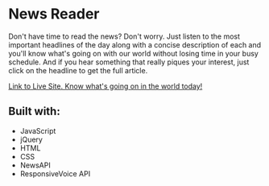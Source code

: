 # News Reader

Don't have time to read the news? Don't worry. Just listen to the most important headlines of the day along with a concise 
description of each and you'll know what's going on with our world without losing time in your busy schedule. And if you hear 
something that really piques your interest, just click on the headline to get the full article.

<a href = "https://gpacifico.github.io/NYT_Reader/">Link to Live Site. Know what's going on in the world today!</a>

## Built with:
- JavaScript
- jQuery
- HTML
- CSS
- NewsAPI
- ResponsiveVoice API
